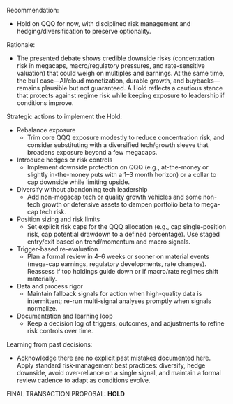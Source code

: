 Recommendation:
- Hold on QQQ for now, with disciplined risk management and hedging/diversification to preserve optionality.

Rationale:
- The presented debate shows credible downside risks (concentration risk in megacaps, macro/regulatory pressures, and rate-sensitive valuation) that could weigh on multiples and earnings. At the same time, the bull case—AI/cloud monetization, durable growth, and buybacks—remains plausible but not guaranteed. A Hold reflects a cautious stance that protects against regime risk while keeping exposure to leadership if conditions improve.

Strategic actions to implement the Hold:
- Rebalance exposure
  - Trim core QQQ exposure modestly to reduce concentration risk, and consider substituting with a diversified tech/growth sleeve that broadens exposure beyond a few megacaps.
- Introduce hedges or risk controls
  - Implement downside protection on QQQ (e.g., at-the-money or slightly in-the-money puts with a 1–3 month horizon) or a collar to cap downside while limiting upside.
- Diversify without abandoning tech leadership
  - Add non-megacap tech or quality growth vehicles and some non-tech growth or defensive assets to dampen portfolio beta to mega-cap tech risk.
- Position sizing and risk limits
  - Set explicit risk caps for the QQQ allocation (e.g., cap single-position risk, cap potential drawdown to a defined percentage). Use staged entry/exit based on trend/momentum and macro signals.
- Trigger-based re-evaluation
  - Plan a formal review in 4–6 weeks or sooner on material events (mega-cap earnings, regulatory developments, rate changes). Reassess if top holdings guide down or if macro/rate regimes shift materially.
- Data and process rigor
  - Maintain fallback signals for action when high-quality data is intermittent; re-run multi-signal analyses promptly when signals normalize.
- Documentation and learning loop
  - Keep a decision log of triggers, outcomes, and adjustments to refine risk controls over time.

Learning from past decisions:
- Acknowledge there are no explicit past mistakes documented here. Apply standard risk-management best practices: diversify, hedge downside, avoid over-reliance on a single signal, and maintain a formal review cadence to adapt as conditions evolve.

FINAL TRANSACTION PROPOSAL: **HOLD**